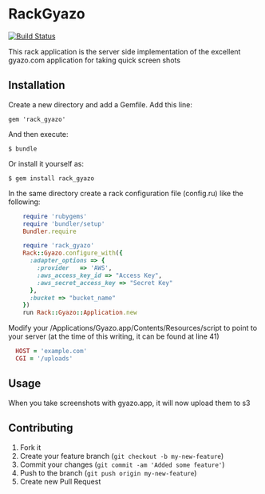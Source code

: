 # RackGyazo

[![Build Status](https://secure.travis-ci.org/dpickett/rack_gyazo.png)](http://travis-ci.org/EnlightSolutions/rack_gyazo)

This rack application is the server side implementation of the excellent gyazo.com application for taking quick screen shots

## Installation

Create a new directory and add a Gemfile. Add this line:

    gem 'rack_gyazo'

And then execute:

    $ bundle

Or install it yourself as:

    $ gem install rack_gyazo

In the same directory create a rack configuration file (config.ru) like the following:

```ruby
    require 'rubygems'
    require 'bundler/setup'
    Bundler.require

    require 'rack_gyazo'
    Rack::Gyazo.configure_with({
      :adapter_options => {
        :provider   => 'AWS',
        :aws_access_key_id => "Access Key",
        :aws_secret_access_key => "Secret Key"
      },
      :bucket => "bucket_name"
    })
    run Rack::Gyazo::Application.new
```

Modify your /Applications/Gyazo.app/Contents/Resources/script to point to your server (at the time of this writing, it can be found at line 41)
  
```ruby
  HOST = 'example.com'
  CGI = '/uploads'
```

## Usage

When you take screenshots with gyazo.app, it will now upload them to s3

## Contributing

1. Fork it
2. Create your feature branch (`git checkout -b my-new-feature`)
3. Commit your changes (`git commit -am 'Added some feature'`)
4. Push to the branch (`git push origin my-new-feature`)
5. Create new Pull Request
